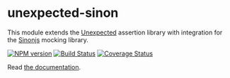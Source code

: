# unexpected-sinon

This module extends the
[Unexpected](https://github.com/unexpectedjs/unexpected) assertion
library with integration for the [Sinonjs](http://sinonjs.org/)
mocking library.

[![NPM version](https://badge.fury.io/js/unexpected-sinon.svg)](http://badge.fury.io/js/unexpected-sinon)
[![Build Status](https://github.com/unexpectedjs/unexpected-sinon/workflows/Tests/badge.svg)](https://github.com/unexpectedjs/unexpected-sinon)
[![Coverage Status](https://img.shields.io/coveralls/unexpectedjs/unexpected-sinon.svg?style=flat)](https://coveralls.io/r/unexpectedjs/unexpected-sinon?branch=master)

Read [the documentation](https://unexpectedjs.github.io/unexpected-sinon/).
